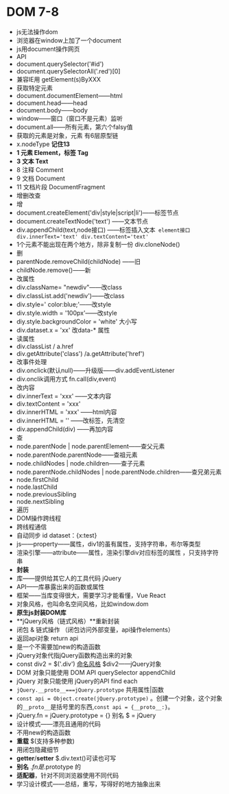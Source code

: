 # DOM 7-8

- js无法操作dom
- 浏览器在window上加了一个document
- js用document操作网页
- API
- document.querySelector('#id')
- document.querySelectorAll('.red')[0]
- 兼容IE用 getElement(s)ByXXX
- 获取特定元素
- document.documentElement——html
- document.head——head
- document.body——body
- window——窗口（窗口不是元素）监听
- document.all——所有元素，第六个falsy值
- 获取的元素是对象，元素 有6层原型链
- x.nodeType **记住13**
- **1 元素 Element，标签  Tag**
- **3 文本 Text**
- 8 注释 Comment
- 9 文档  Document
- 11  文档片段 DocumentFragment
- 增删改查
- 增
- document.createElement('div|style|script|li')——标签节点
- document.createTextNode('text') ——文本节点
- div.appendChild(text,node接口) ——标签插入文本` element接口  div.innerText='text' div.textContent='text'`
- 1个元素不能出现在两个地方，除非复制一份 div.cloneNode()
- 删
- parentNode.removeChild(childNode) ——旧
- childNode.remove()——新
- 改属性
- div.className= "newdiv"——改class
- div.classList.add('newdiv')——改class
- div.style=' color:blue;'——改style
- div.style.width = '100px'——改style
- diy.style.backgroundColor = 'white' 大小写
- div.dataset.x = 'xx' 改data-* 属性
- 读属性
- div.classList / a.href
- div.getAttribute('class') /a.getAttribute('href')
- 改事件处理
- div.onclick(默认null)——升级版——div.addEventListener
- div.onclik调用方式 fn.call(div,event)
- 改内容
- div.innerText = 'xxx' ——文本内容
- div.textContent = 'xxx'
- div.innerHTML = 'xxx' ——html内容
- div.innerHTML = '' ——改标签，先清空
- div.appendChild(div) ——再加内容
- 查
- node.parentNode | node.parentElement——查父元素
- node.parentNode.parentNode——查祖元素
- node.childNodes | node.children——查子元素
- node.parentNode.childNodes | node.parentNode.children——查兄弟元素
- node.firstChild
- node.lastChild
- node.previousSibling
- node.nextSibling
- 遍历 
- DOM操作跨线程
- 跨线程通信
- 自动同步  id  dataset：{x:test}
- js——property——属性，div1的虽有属性，支持字符串，布尔等类型
- 渲染引擎——attribute——属性，渲染引擎div对应标签的属性 ，只支持字符串
- **封装**
- 库——提供给其它人的工具代码 jQuery
- API——库暴露出来的函数或属性
- 框架——当库变得很大，需要学习才能看懂，Vue React
- 对象风格，也叫命名空间风格，比如window.dom
- **原生js封装DOM库**
- **jQuery风格（链式风格）**重新封装
- 闭包 & 链式操作 （闭包访问外部变量，api操作elements）
- 返回api对象  return api
- 是一个不需要加new的构造函数
- jQuery对象代指jQuery函数构造出来的对象
- const div2 = $('.div')  <u>命名风格</u>  $div2——jQuery对象
- DOM    对象只能使用  DOM API querySelector  appendChild 
- jQuery 对象只能使用  jQuery的API find each 
- `jQuery.__proto__===jQuery.prototype` 共用属性|函数
- `const api = Object.create(jQuery.prototype)`  。创建一个对象，这个对象的`__proto__`是括号里的东西,`const api = {__proto__:}`。
- jQuery.fn =  jQuery.prototype = {}  别名  $ = jQuery
- 设计模式——漂亮且通用的代码
- 不用new的构造函数
- **重载**  $(支持多种参数)
- 用闭包隐藏细节
- **getter**/**setter**  $.div.text()可读也可写
- **别名** $.fn 是$.prototype 的
- **适配器**，针对不同浏览器使用不同代码
- 学习设计模式——总结，重写，写得好的地方抽象出来

